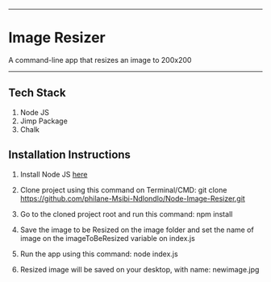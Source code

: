 ___
# Image Resizer

A command-line app that resizes an image to 200x200

___

## Tech Stack

1. Node JS
2. Jimp Package
3. Chalk

## Installation Instructions

1. Install Node JS [here](https://nodejs.org/en/)

2. Clone project using this command on Terminal/CMD: git clone https://github.com/philane-Msibi-Ndlondlo/Node-Image-Resizer.git

3. Go to the cloned project root and run this command: npm install

4. Save the image to be Resized on the image folder and set the name of image on the imageToBeResized variable on index.js

5. Run the app using this command: node index.js

6. Resized image will be saved on your desktop, with name: newimage.jpg
